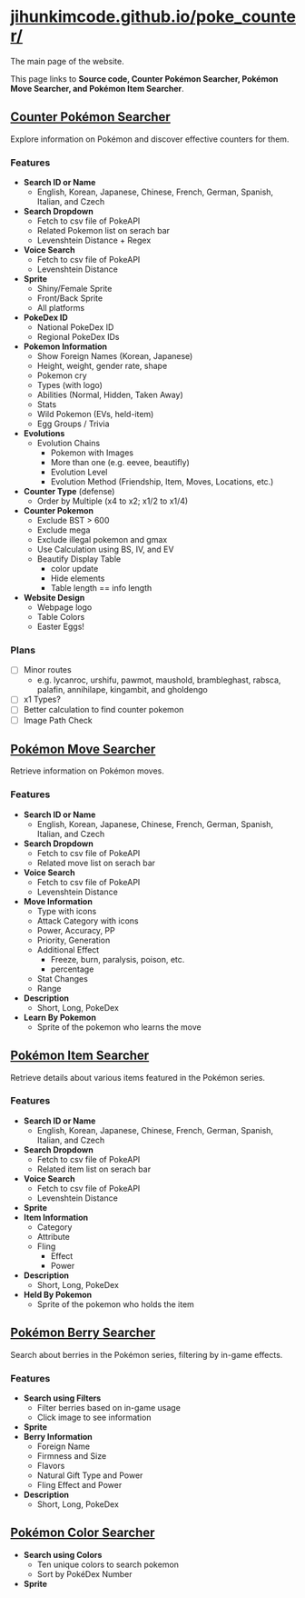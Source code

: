 # [jihunkimcode.github.io/poke_counter/](https://jihunkimcode.github.io/poke_counter/)
The main page of the website. 

This page links to **Source code, Counter Pokémon Searcher, Pokémon Move Searcher, and Pokémon Item Searcher**.

## [Counter Pokémon Searcher](https://jihunkimcode.github.io/poke_counter/pages/info.html)
Explore information on Pokémon and discover effective counters for them.

### Features
- **Search ID or Name**
    - English, Korean, Japanese, Chinese, French, German, Spanish, Italian, and Czech
- **Search Dropdown**
    - Fetch to csv file of PokeAPI
    - Related Pokemon list on serach bar
    - Levenshtein Distance + Regex
- **Voice Search**
    - Fetch to csv file of PokeAPI
    - Levenshtein Distance
- **Sprite**
    - Shiny/Female Sprite
    - Front/Back Sprite
    - All platforms
- **PokeDex ID**
    - National PokeDex ID
    - Regional PokeDex IDs
- **Pokemon Information**
    - Show Foreign Names (Korean, Japanese)
    - Height, weight, gender rate, shape
    - Pokemon cry
    - Types (with logo)
    - Abilities (Normal, Hidden, Taken Away)
    - Stats
    - Wild Pokemon (EVs, held-item)
    - Egg Groups / Trivia
- **Evolutions**
    - Evolution Chains
        - Pokemon with Images
        - More than one (e.g. eevee, beautifly)
        - Evolution Level
        - Evolution Method (Friendship, Item, Moves, Locations, etc.)
- **Counter Type** (defense)
    - Order by Multiple (x4 to x2; x1/2 to x1/4)
- **Counter Pokemon**
    - Exclude BST > 600
    - Exclude mega
    - Exclude illegal pokemon and gmax
    - Use Calculation using BS, IV, and EV
    - Beautify Display Table
        - color update
        - Hide elements
        - Table length == info length
- **Website Design**
    - Webpage logo
    - Table Colors
    - Easter Eggs!

### Plans
- [ ] Minor routes 
    - e.g. lycanroc, urshifu, pawmot, maushold, brambleghast, rabsca, palafin, annihilape, kingambit, and gholdengo
- [ ] x1 Types?
- [ ] Better calculation to find counter pokemon
- [ ] Image Path Check

## [Pokémon Move Searcher](https://jihunkimcode.github.io/poke_counter/pages/move.html)
Retrieve information on Pokémon moves.

### Features
- **Search ID or Name**
    - English, Korean, Japanese, Chinese, French, German, Spanish, Italian, and Czech
- **Search Dropdown**
    - Fetch to csv file of PokeAPI
    - Related move list on serach bar
- **Voice Search**
    - Fetch to csv file of PokeAPI
    - Levenshtein Distance
- **Move Information**
    - Type with icons
    - Attack Category with icons
    - Power, Accuracy, PP
    - Priority, Generation
    - Additional Effect
        - Freeze, burn, paralysis, poison, etc.
        - percentage
    - Stat Changes
    - Range
- **Description**
    - Short, Long, PokeDex
- **Learn By Pokemon**
    - Sprite of the pokemon who learns the move

## [Pokémon Item Searcher](https://jihunkimcode.github.io/poke_counter/pages/item.html)
Retrieve details about various items featured in the Pokémon series.

### Features
- **Search ID or Name**
    - English, Korean, Japanese, Chinese, French, German, Spanish, Italian, and Czech
- **Search Dropdown**
    - Fetch to csv file of PokeAPI
    - Related item list on serach bar
- **Voice Search**
    - Fetch to csv file of PokeAPI
    - Levenshtein Distance
- **Sprite** 
- **Item Information**
    - Category
    - Attribute
    - Fling
        - Effect
        - Power
- **Description**
    - Short, Long, PokeDex
- **Held By Pokemon**
    - Sprite of the pokemon who holds the item

## [Pokémon Berry Searcher](https://jihunkimcode.github.io/poke_counter/pages/berry.html)
Search about berries in the Pokémon series, filtering by in-game effects.

### Features
- **Search using Filters**
    - Filter berries based on in-game usage
    - Click image to see information 
- **Sprite** 
- **Berry Information**
    - Foreign Name
    - Firmness and Size
    - Flavors
    - Natural Gift Type and Power
    - Fling Effect and Power
- **Description**
    - Short, Long, PokeDex

## [Pokémon Color Searcher](https://jihunkimcode.github.io/poke_counter/pages/color.html)
- **Search using Colors**
    - Ten unique colors to search pokemon
    - Sort by PokéDex Number
- **Sprite**